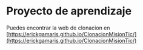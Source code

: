 # Proyecto de aprendizaje
Puedes encontrar la web de clonacion en [https://erickgamaris.github.io/ClonacionMisionTic/](https://erickgamaris.github.io/ClonacionMisionTic/)
